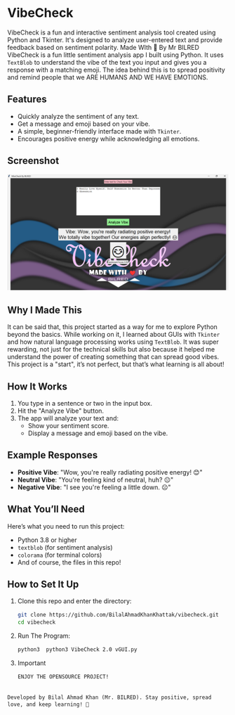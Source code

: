 # VibeCheck
VibeCheck is a fun and interactive sentiment analysis tool created using Python and Tkinter. It's designed to analyze user-entered text and provide feedback based on sentiment polarity. Made WIth 💓 By Mr BILRED
VibeCheck is a fun little sentiment analysis app I built using Python. It uses `TextBlob` to understand the vibe of the text you input and gives you a response with a matching emoji. The idea behind this is to spread positivity and remind people that we ARE HUMANS AND WE HAVE EMOTIONS.

## Features

- Quickly analyze the sentiment of any text.
- Get a message and emoji based on your vibe.
- A simple, beginner-friendly interface made with `Tkinter`.
- Encourages positive energy while acknowledging all emotions.

## Screenshot
![Screenshot](https://github.com/BilalAhmadKhanKhattak/VibeCheck/blob/main/VibeCheckScreenshot.png)

## Why I Made This

It can be said that, this project started as a way for me to explore Python beyond the basics. While working on it, I learned about GUIs with `Tkinter` and how natural language processing works using `TextBlob`. It was super rewarding, not just for the technical skills but also because it helped me understand the power of creating something that can spread good vibes. This project is a "start", it’s not perfect, but that’s what learning is all about!

## How It Works

1. You type in a sentence or two in the input box.
2. Hit the "Analyze Vibe" button.
3. The app will analyze your text and:
   - Show your sentiment score.
   - Display a message and emoji based on the vibe.

## Example Responses

- **Positive Vibe**: "Wow, you're really radiating positive energy! 😊"
- **Neutral Vibe**: "You're feeling kind of neutral, huh? 😐"
- **Negative Vibe**: "I see you're feeling a little down. ☹️"

## What You’ll Need

Here’s what you need to run this project:
- Python 3.8 or higher
- `textblob` (for sentiment analysis)
- `colorama` (for terminal colors)
- And of course, the files in this repo!

## How to Set It Up

1. Clone this repo and enter the directory:
   ```bash
   git clone https://github.com/BilalAhmadKhanKhattak/vibecheck.git
   cd vibecheck
   ```
2. Run The Program:
   ```bash
   python3  python3 VibeCheck 2.0 vGUI.py
   ```
3. Important
   ```bash
   ENJOY THE OPENSOURCE PROJECT!
  ```

Developed by Bilal Ahmad Khan (Mr. BILRED). Stay positive, spread love, and keep learning! 💙
